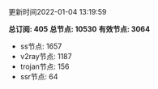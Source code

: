 更新时间2022-01-04 13:19:59

**总订阅: 405**
**总节点: 10530**
**有效节点: 3064**
- ss节点: 1657
- v2ray节点: 1187
- trojan节点: 156
- ssr节点: 64
